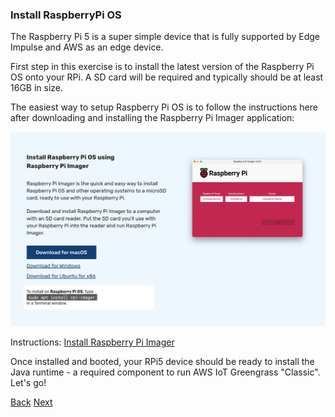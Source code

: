 ### Install RaspberryPi OS

The Raspberry Pi 5 is a super simple device that is fully supported by Edge Impulse and AWS as an edge device. 

First step in this exercise is to install the latest version of the Raspberry Pi OS onto your RPi. A SD card will be required and typically should be at least 16GB in size. 

The easiest way to setup Raspberry Pi OS is to follow the instructions here after downloading and installing the Raspberry Pi Imager application:

![Raspberry Pi Imager](RPi_Imager.png)

Instructions: [Install Raspberry Pi Imager](https://www.raspberrypi.com/software/)

Once installed and booted, your RPi5 device should be ready to install the Java runtime - a required component to run AWS IoT Greengrass "Classic".  Let's go!

[Back](../0_Overview/Overview.md) [Next](../2_EdgeImpulseProjectBuild/EdgeImpulseProjectBuild.md)